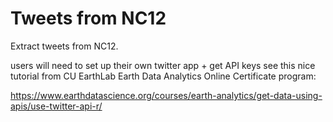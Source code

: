 # Tweets from NC12

Extract tweets from NC12.

users will need to set up their own twitter app + get API keys
see this nice tutorial from CU EarthLab Earth Data Analytics Online Certificate program:

https://www.earthdatascience.org/courses/earth-analytics/get-data-using-apis/use-twitter-api-r/
